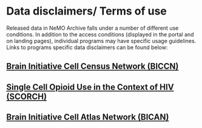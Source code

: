 # Data disclaimers/ Terms of use
Released data in NeMO Archive falls under a number of different use conditions. In addition to the access conditions (displayed in the portal and on landing pages), individual programs may have specific usage guidelines. Links to programs specific data disclaimers can be found below:


## [Brain Initiative Cell Census Network (BICCN)](https://biccn.org/terms-of-use)
## [Single Cell Opioid Use in the Context of HIV (SCORCH)](https://scorch.igs.umaryland.edu/data-use-disclaimer.php)


## [Brain Initiative Cell Atlas Network (BICAN)](https://www.portal.brain-bican.org/bican-by-nr)
